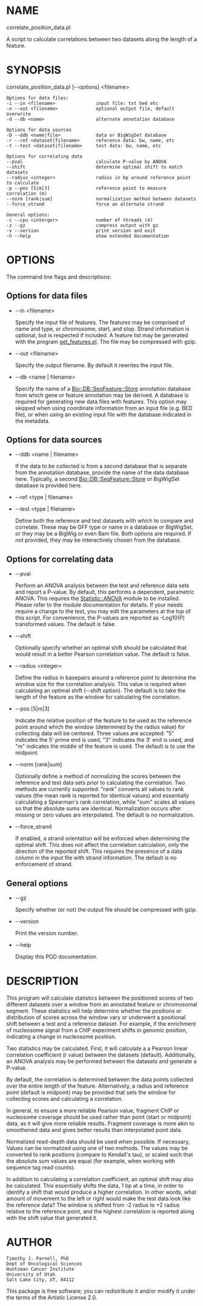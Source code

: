 # NAME

correlate\_position\_data.pl

A script to calculate correlations between two datasets along the length of a feature.

# SYNOPSIS

correlate\_position\_data.pl \[--options\] &lt;filename>

    Options for data files:
    -i --in <filename>               input file: txt bed etc
    -o --out <filename>              optional output file, default overwrite 
    -d --db <name>                   alternate annotation database
    
    Options for data sources
    -D --ddb <name|file>             data or BigWigSet database
    -r --ref <dataset|filename>      reference data: bw, name, etc
    -t --test <dataset|filename>     test data: bw, name, etc
    
    Options for correlating data
    --pval                           calculate P-value by ANOVA
    --shift                          determine optimal shift to match datasets
    --radius <integer>               radius in bp around reference point to calculate
    -p --pos [5|m|3]                 reference point to measure correlation (m)
    --norm [rank|sum]                normalization method between datasets
    --force_strand                   force an alternate strand
    
    General options:
    -c --cpu <interger>              number of threads (4)
    -z --gz                          compress output with gz
    -v --version                     print version and exit
    -h --help                        show extended documentation

# OPTIONS

The command line flags and descriptions:

## Options for data files

- --in &lt;filename>

    Specify the input file of features. The features may be comprised of 
    name and type, or chromosome, start, and stop. Strand information is 
    optional, but is respected if included. A feature list may be 
    generated with the program [get\_features.pl](https://metacpan.org/pod/get_features.pl). The file may be 
    compressed with gzip.

- --out &lt;filename>

    Specify the output filename. By default it rewrites the input file.

- --db &lt;name | filename>

    Specify the name of a [Bio::DB::SeqFeature::Store](https://metacpan.org/pod/Bio%3A%3ADB%3A%3ASeqFeature%3A%3AStore) annotation database 
    from which gene or feature annotation may be derived. A database is 
    required for generating new data files with features. This option may 
    skipped when using coordinate information from an input file (e.g. BED 
    file), or when using an existing input file with the database indicated 
    in the metadata. 

## Options for data sources

- --ddb &lt;name | filename>

    If the data to be collected is from a second database that is separate 
    from the annotation database, provide the name of the data database here. 
    Typically, a second [Bio::DB::SeqFeature::Store](https://metacpan.org/pod/Bio%3A%3ADB%3A%3ASeqFeature%3A%3AStore) or BigWigSet database 
    is provided here. 

- --ref &lt;type | filename>
- --test &lt;type | filename>

    Define both the reference and test datasets with which to compare and 
    correlate. These may be GFF type or name in a database or BigWigSet, or 
    they may be a BigWig or even Bam file. Both options are required. If 
    not provided, they may be interactively chosen from the database.

## Options for correlating data

- --pval

    Perform an ANOVA analysis between the test and reference data sets and 
    report a P-value. By default, this performs a dependent, parametric 
    ANOVA. This requires the [Statistic::ANOVA](https://metacpan.org/pod/Statistic%3A%3AANOVA) module to be installed. 
    Please refer to the module documentation for details. If your needs 
    require a change to the test, you may edit the parameters at the top 
    of this script. For convenience, the P-values are reported as -Log10(P) 
    transformed values. The default is false.

- --shift

    Optionally specify whether an optimal shift should be calculated that 
    would result in a better Pearson correlation value. The default is 
    false.

- --radius &lt;integer>

    Define the radius in basepairs around a reference point to determine 
    the window size for the correlation analysis. This value is required 
    when calculating an optimal shift (--shift option). The default is to 
    take the length of the feature as the window for calculating the 
    correlation.  

- --pos \[5|m|3\]

    Indicate the relative position of the feature to be used as the 
    reference point around which the window (determined by the radius 
    value) for collecting data will be centered. Three values are 
    accepted: "5" indicates the 5' prime end is used, "3" indicates the 
    3' end is used, and "m" indicates the middle of the feature is used. 
    The default is to use the midpoint. 

- --norm \[rank|sum\]

    Optionally define a method of normalizing the scores between the 
    reference and test data sets prior to calculating the correlation. 
    Two methods are currently supported: "rank" converts all values 
    to rank values (the mean rank is reported for identical values) 
    and essentially calculating a Spearman's rank correlation, while 
    "sum" scales all values so that the absolute sums are identical. 
    Normalization occurs after missing or zero values are interpolated. 
    The default is no normalization.

- --force\_strand

    If enabled, a strand orientation will be enforced when determining the 
    optimal shift. This does not affect the correlation calculation, only 
    the direction of the reported shift. This requires the presence of a 
    data column in the input file with strand information. The default is 
    no enforcement of strand.

## General options

- --gz

    Specify whether (or not) the output file should be compressed with gzip.

- --version

    Print the version number.

- --help

    Display this POD documentation.

# DESCRIPTION

This program will calculate statistics between the positioned scores of
two different datasets over a window from an annotated feature or
chromosomal segment. These statistics will help determine whether the
positions or distribution of scores across the window vary or underwent
a positional shift between a test and a reference dataset. For example,
if the enrichment of nucleosome signal from a ChIP experiment shifts in
genomic position, indicating a change in nucleosome position. 

Two statistics may be calculated. First, it will calculate a a Pearson
linear correlation coefficient (r value) between the datasets (default). 
Additionally, an ANOVA analysis may be performed between the datasets and 
generate a P-value. 

By default, the correlation is determined between the data points 
collected over the entire length of the feature. Alternatively, a 
radius and reference point (default is midpoint) may be provided 
that sets the window for collecting scores and calculating a correlation.

In general, to ensure a more reliable Pearson value, fragment ChIP or 
nucleosome coverage should be used rather than point (start or midpoint) 
data, as it will give more reliable results. Fragment coverage is more 
akin to smoothened data and gives better results than interpolated point 
data. 

Normalized read-depth data should be used when possible. If necessary, 
Values can be normalized using one of two methods. The values may be 
converted to rank positions (compare to Kendall's tau), or scaled such 
that the absolute sum values are equal (for example, when working with 
sequence tag read counts).

In addition to calculating a correlation coefficient, an optimal shift 
may also be calculated. This essentially shifts the data, 1 bp at a time, 
in order to identify a shift that would produce a higher correlation. In 
other words, what amount of movement to the left or right would make the 
test data look like the reference data? The window is shifted from -2 
radius to +2 radius relative to the reference point, and the highest 
correlation is reported along with the shift value that generated it. 

# AUTHOR

    Timothy J. Parnell, PhD
    Dept of Oncological Sciences
    Huntsman Cancer Institute
    University of Utah
    Salt Lake City, UT, 84112

This package is free software; you can redistribute it and/or modify
it under the terms of the Artistic License 2.0.  
